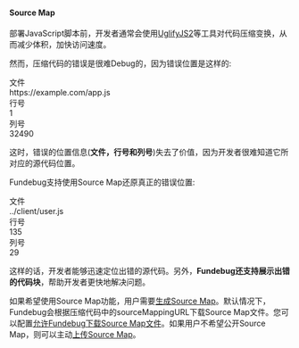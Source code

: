 #### Source Map

部署JavaScript脚本前，开发者通常会使用[UglifyJS2](https://github.com/mishoo/UglifyJS2)等工具对代码压缩变换，从而减少体积，加快访问速度。

然而，压缩代码的错误是很难Debug的，因为错误位置是这样的:

<div class="ErrorMetaData">
    <div class="MetaDataRow">
        <div class="MetaDataCell">
            <div class="MetaDataCellKey"><span class="MetaDataPre CellKeyText">文件</span></div>
        </div>
        <div class="MetaDataCell CellWidth99">
            <div class="MetaDataValue"><span class="MetaDataPre MetaDataValueText">https://example.com/app.js</span></div>
        </div>
    </div>
    <div class="MetaDataRow">
        <div class="MetaDataCell">
            <div class="MetaDataCellKey"><span class="MetaDataPre CellKeyText">行号</span></div>
        </div>
        <div class="MetaDataCell CellWidth99">
            <div class="MetaDataValue"><span class="MetaDataPre MetaDataValueText">1</span></div>
        </div>
    </div>
    <div class="MetaDataRow">
        <div class="MetaDataCell">
            <div class="MetaDataCellKey"><span class="MetaDataPre CellKeyText">列号</span></div>
        </div>
        <div class="MetaDataCell CellWidth99">
            <div class="MetaDataValue"><span class="MetaDataPre MetaDataValueText">32490</span></div>
        </div>
    </div>
</div>

这时，错误的位置信息(**文件，行号和列号**)失去了价值，因为开发者很难知道它所对应的源代码位置。

Fundebug支持使用Source Map还原真正的错误位置:

<div class="ErrorMetaData">
    <div class="MetaDataRow">
        <div class="MetaDataCell">
            <div class="MetaDataCellKey"><span class="MetaDataPre CellKeyText">文件</span></div>
        </div>
        <div class="MetaDataCell CellWidth99">
            <div class="MetaDataValue"><span class="MetaDataPre MetaDataValueText">../client/user.js</span></div>
        </div>
    </div>
    <div class="MetaDataRow">
        <div class="MetaDataCell">
            <div class="MetaDataCellKey"><span class="MetaDataPre CellKeyText">行号</span></div>
        </div>
        <div class="MetaDataCell CellWidth99">
            <div class="MetaDataValue"><span class="MetaDataPre MetaDataValueText">135</span></div>
        </div>
    </div>
    <div class="MetaDataRow">
        <div class="MetaDataCell">
            <div class="MetaDataCellKey"><span class="MetaDataPre CellKeyText">列号</span></div>
        </div>
        <div class="MetaDataCell CellWidth99">
            <div class="MetaDataValue"><span class="MetaDataPre MetaDataValueText">29</span></div>
        </div>
    </div>
</div>

这样的话，开发者能够迅速定位出错的源代码。另外，**Fundebug还支持展示出错的代码块**，帮助开发者更快地解决问题。

如果希望使用Source Map功能，用户需要[生成Source Map](./generate/index.md)。默认情况下，Fundebug会根据压缩代码中的sourceMappingURL下载Source Map文件。您可以配置[允许Fundebug下载Source Map文件](./download.md)。如果用户不希望公开Source Map，则可以主动[上传Source Map](./upload/index.md)。




